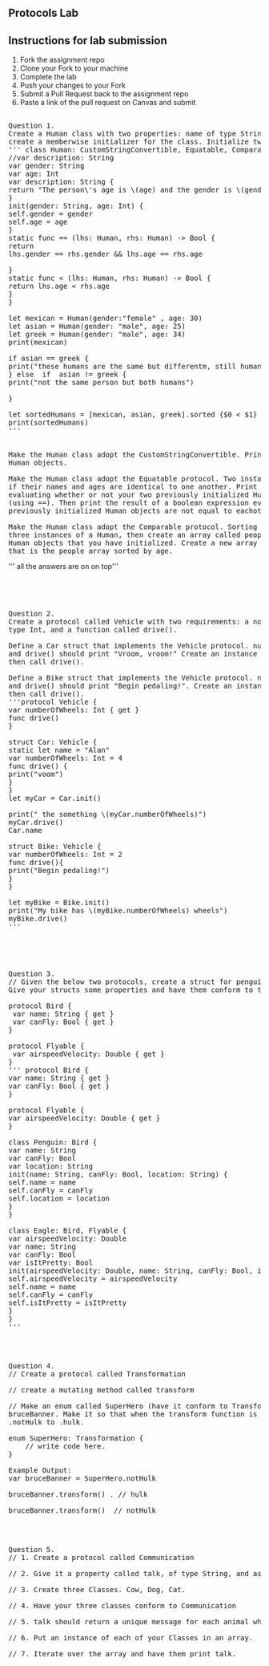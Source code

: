 
## Protocols Lab

## Instructions for lab submission 

1. Fork the assignment repo
1. Clone your Fork to your machine
1. Complete the lab
1. Push your changes to your Fork
1. Submit a Pull Request back to the assignment repo
1. Paste a link of the pull request on Canvas and submit

<pre> 
Question 1.
Create a Human class with two properties: name of type String, and age of type Int. You'll need to 
create a memberwise initializer for the class. Initialize two Human instances.
''' class Human: CustomStringConvertible, Equatable, Comparable {
//var description: String
var gender: String
var age: Int
var description: String {
return "The person\'s age is \(age) and the gender is \(gender)"
}
init(gender: String, age: Int) {
self.gender = gender
self.age = age
}
static func == (lhs: Human, rhs: Human) -> Bool {
return
lhs.gender == rhs.gender && lhs.age == rhs.age

}
static func < (lhs: Human, rhs: Human) -> Bool {
return lhs.age < rhs.age
}
}

let mexican = Human(gender:"female" , age: 30)
let asian = Human(gender: "male", age: 25)
let greek = Human(gender: "male", age: 34)
print(mexican)

if asian == greek {
print("these humans are the same but differentm, still human tho! ")
} else  if  asian != greek {
print("not the same person but both humans")

}

let sortedHumans = [mexican, asian, greek].sorted {$0 < $1}
print(sortedHumans) 
'''


Make the Human class adopt the CustomStringConvertible. Print both of your previously initialized
Human objects.

Make the Human class adopt the Equatable protocol. Two instances of Human should be considered equal
if their names and ages are identical to one another. Print the result of a boolean expression 
evaluating whether or not your two previously initialized Human objects are equal to eachother
(using ==). Then print the result of a boolean expression evaluating whether or not your two
previously initialized Human objects are not equal to eachother (using !=).

Make the Human class adopt the Comparable protocol. Sorting should be based on age. Create another
three instances of a Human, then create an array called people of type [Human] with all of the
Human objects that you have initialized. Create a new array called sortedPeople of type [Human] 
that is the people array sorted by age.
</pre> 
''' all the answers are on on top'''

</br> </br> 


<pre> 
Question 2. 
Create a protocol called Vehicle with two requirements: a nonsettable numberOfWheels property of
type Int, and a function called drive().

Define a Car struct that implements the Vehicle protocol. numberOfWheels should return a value of 4,
and drive() should print "Vroom, vroom!" Create an instance of Car, print its number of wheels, 
then call drive().

Define a Bike struct that implements the Vehicle protocol. numberOfWheels should return a value of 2,
and drive() should print "Begin pedaling!". Create an instance of Bike, print its number of wheels,
then call drive().
'''protocol Vehicle {
var numberOfWheels: Int { get }
func drive()
}

struct Car: Vehicle {
static let name = "Alan"
var numberOfWheels: Int = 4
func drive() {
print("voom")
}
}
let myCar = Car.init()

print(" the something \(myCar.numberOfWheels)")
myCar.drive()
Car.name

struct Bike: Vehicle {
var numberOfWheels: Int = 2
func drive(){
print("Begin pedaling!")
}
}

let myBike = Bike.init()
print("My bike has \(myBike.numberOfWheels) wheels")
myBike.drive() 
'''
</pre>  

</br> </br> 

<pre> 
Question 3. 
// Given the below two protocols, create a struct for penguin(a flightless bird) and an eagle.
Give your structs some properties and have them conform to the appropriate protocols.

protocol Bird {
 var name: String { get }
 var canFly: Bool { get }
}

protocol Flyable {
 var airspeedVelocity: Double { get }
}
''' protocol Bird {
var name: String { get }
var canFly: Bool { get }
}

protocol Flyable {
var airspeedVelocity: Double { get }
}

class Penguin: Bird {
var name: String
var canFly: Bool
var location: String
init(name: String, canFly: Bool, location: String) {
self.name = name
self.canFly = canFly
self.location = location
}
}

class Eagle: Bird, Flyable {
var airspeedVelocity: Double
var name: String
var canFly: Bool
var isItPretty: Bool
init(airspeedVelocity: Double, name: String, canFly: Bool, isItPretty: Bool) {
self.airspeedVelocity = airspeedVelocity
self.name = name
self.canFly = canFly
self.isItPretty = isItPretty
}
}
'''
</pre> 

</br> </br> 

<pre>
Question 4. 
// Create a protocol called Transformation

// create a mutating method called transform

// Make an enum called SuperHero (have it conform to Transformation) and an instance of it named
bruceBanner. Make it so that when the transform function is called that bruceBanner turns from 
.notHulk to .hulk.

enum SuperHero: Transformation {
    // write code here.
}

Example Output: 
var bruceBanner = SuperHero.notHulk

bruceBanner.transform() . // hulk

bruceBanner.transform()  // notHulk
</pre> 

</br> </br> 

<pre>
Question 5. 
// 1. Create a protocol called Communication

// 2. Give it a property called talk, of type String, and assign it an explicit getter.

// 3. Create three Classes. Cow, Dog, Cat.

// 4. Have your three classes conform to Communication

// 5. talk should return a unique message for each animal when talk is called.

// 6. Put an instance of each of your Classes in an array.

// 7. Iterate over the array and have them print talk.
</pre> 


